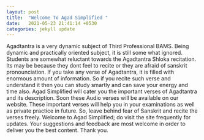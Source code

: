 ```yaml
---
layout: post
title:  "Welcome To Agad Simplified "
date:   2021-05-23 21:41:14 +0530
categories: jekyll update
---
```

Agadtantra is a very dynamic subject of Third Professional BAMS. Being dynamic and practically oriented subject, it is still some what ignored. 
Students are somewhat reluctant towards the Agadtantra Shloka recitation. Its may be because they dont feel to recite or they are afraid of sanskrit pronounciation.
If you take any verse of Agadtantra, it is filled with enormous amount of information. So if you recite such verse and understand it then you can study smartly and can save your energy and time also. 
Agad Simplified will cater you the important verses of Agadtantra and its description. Soon these Audio verses will be available on our website.
These important verses will help you in your examinations as well as private practice in future.
So, leave behind fear of Sanskrit and recite the verses freely.
Welcome to Agad Simplified; do visit the site frequently for updates.
Your suggestions and feedback are most welcome in order to deliver you the best content.
Thank you.
